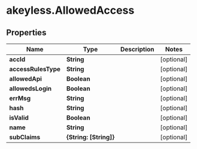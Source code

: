# akeyless.AllowedAccess

## Properties

Name | Type | Description | Notes
------------ | ------------- | ------------- | -------------
**accId** | **String** |  | [optional] 
**accessRulesType** | **String** |  | [optional] 
**allowedApi** | **Boolean** |  | [optional] 
**allowedsLogin** | **Boolean** |  | [optional] 
**errMsg** | **String** |  | [optional] 
**hash** | **String** |  | [optional] 
**isValid** | **Boolean** |  | [optional] 
**name** | **String** |  | [optional] 
**subClaims** | **{String: [String]}** |  | [optional] 


